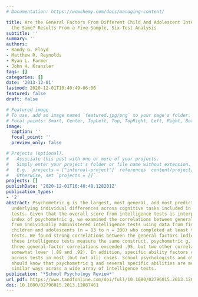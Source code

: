 ```yaml
---
# Documentation: https://wowchemy.com/docs/managing-content/

title: Are the General Factors From Different Child And Adolescent Intelligence Tests
  the Same? Results From a Five-Sample, Six-Test Analysis
subtitle: ''
summary: ''
authors:
- Randy G. Floyd
- Matthew R. Reynolds
- Ryan L. Farmer
- John H. Kranzler
tags: []
categories: []
date: '2013-12-01'
lastmod: 2020-12-01T10:40:49-06:00
featured: false
draft: false

# Featured image
# To use, add an image named `featured.jpg/png` to your page's folder.
# Focal points: Smart, Center, TopLeft, Top, TopRight, Left, Right, BottomLeft, Bottom, BottomRight.
image:
  caption: ''
  focal_point: ''
  preview_only: false

# Projects (optional).
#   Associate this post with one or more of your projects.
#   Simply enter your project's folder or file name without extension.
#   E.g. `projects = ["internal-project"]` references `content/project/deep-learning/index.md`.
#   Otherwise, set `projects = []`.
projects: []
publishDate: '2020-12-01T16:40:48.128201Z'
publication_types:
- '2'
abstract: Psychometric g is the largest, most general, and most predictive factor
  underlying individual differences across cognitive tasks included in intelligence
  tests. Given that the overall score from intelligence tests is interpreted as an
  index of psychometric g, we examined the correlations between general factors extracted
  from individually administered intelligence tests using data from five samples of
  children and adolescents (n = 83 to n = 200) who completed at least two of six intelligence
  tests. We found strong correlations between the general factors indicating that
  these intelligence tests measure the same construct, psychometric g. A total of
  three general-factor correlations exceeded .95, but two other correlations were
  somewhat lower (.89 and .92). In addition, specific ability factors correlated highly
  across tests in most (but not all) cases. School psychologists and other professionals
  should know that psychometric g and several specific abilities are measured in remarkably
  similar ways across a wide array of intelligence tests.
publication: '*School Psychology Review*'
url_pdf: https://www.tandfonline.com/doi/full/10.1080/02796015.2013.12087461
doi: 10.1080/02796015.2013.12087461
---
```

